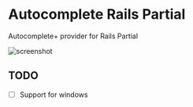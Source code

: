 # Autocomplete Rails Partial

Autocomplete+ provider for Rails Partial

![screenshot](https://i.gyazo.com/a380bf28961eca90f38242cb54563056.gif)

## TODO

* [ ] Support for windows
